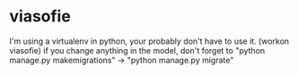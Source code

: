 # viasofie
I'm using a virtualenv in python, your probably don't have to use it. (workon viasofie)
if you change anything in the model, don't forget to "python manage.py makemigrations" -> "python manage.py migrate"
